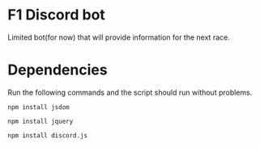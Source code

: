 # F1 Discord bot

Limited bot(for now) that will provide information for the next race.

# Dependencies

Run the following commands and the script should run without problems.

`npm install jsdom`

`npm install jquery`

`npm install discord.js`
